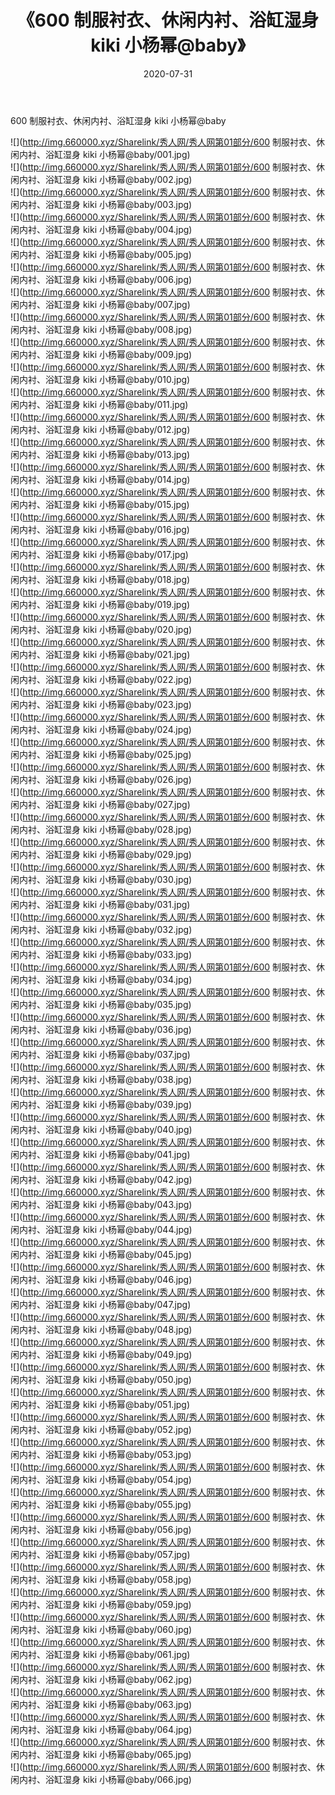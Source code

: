 ﻿---
layout: post
title:  《600 制服衬衣、休闲内衬、浴缸湿身 kiki 小杨幂@baby》
date:   2020-07-31
img: http://img.660000.xyz/Sharelink/秀人网/秀人网第01部分/600 制服衬衣、休闲内衬、浴缸湿身 kiki 小杨幂@baby/000.jpg
categories: [美女, 清纯, 唯美]
---

600 制服衬衣、休闲内衬、浴缸湿身 kiki 小杨幂@baby

  ![](http://img.660000.xyz/Sharelink/秀人网/秀人网第01部分/600 制服衬衣、休闲内衬、浴缸湿身 kiki 小杨幂@baby/001.jpg) <br> ![](http://img.660000.xyz/Sharelink/秀人网/秀人网第01部分/600 制服衬衣、休闲内衬、浴缸湿身 kiki 小杨幂@baby/002.jpg) <br> ![](http://img.660000.xyz/Sharelink/秀人网/秀人网第01部分/600 制服衬衣、休闲内衬、浴缸湿身 kiki 小杨幂@baby/003.jpg) <br> ![](http://img.660000.xyz/Sharelink/秀人网/秀人网第01部分/600 制服衬衣、休闲内衬、浴缸湿身 kiki 小杨幂@baby/004.jpg) <br> ![](http://img.660000.xyz/Sharelink/秀人网/秀人网第01部分/600 制服衬衣、休闲内衬、浴缸湿身 kiki 小杨幂@baby/005.jpg) <br> ![](http://img.660000.xyz/Sharelink/秀人网/秀人网第01部分/600 制服衬衣、休闲内衬、浴缸湿身 kiki 小杨幂@baby/006.jpg) <br> ![](http://img.660000.xyz/Sharelink/秀人网/秀人网第01部分/600 制服衬衣、休闲内衬、浴缸湿身 kiki 小杨幂@baby/007.jpg) <br> ![](http://img.660000.xyz/Sharelink/秀人网/秀人网第01部分/600 制服衬衣、休闲内衬、浴缸湿身 kiki 小杨幂@baby/008.jpg) <br> ![](http://img.660000.xyz/Sharelink/秀人网/秀人网第01部分/600 制服衬衣、休闲内衬、浴缸湿身 kiki 小杨幂@baby/009.jpg) <br> ![](http://img.660000.xyz/Sharelink/秀人网/秀人网第01部分/600 制服衬衣、休闲内衬、浴缸湿身 kiki 小杨幂@baby/010.jpg) <br> ![](http://img.660000.xyz/Sharelink/秀人网/秀人网第01部分/600 制服衬衣、休闲内衬、浴缸湿身 kiki 小杨幂@baby/011.jpg) <br> ![](http://img.660000.xyz/Sharelink/秀人网/秀人网第01部分/600 制服衬衣、休闲内衬、浴缸湿身 kiki 小杨幂@baby/012.jpg) <br> ![](http://img.660000.xyz/Sharelink/秀人网/秀人网第01部分/600 制服衬衣、休闲内衬、浴缸湿身 kiki 小杨幂@baby/013.jpg) <br> ![](http://img.660000.xyz/Sharelink/秀人网/秀人网第01部分/600 制服衬衣、休闲内衬、浴缸湿身 kiki 小杨幂@baby/014.jpg) <br> ![](http://img.660000.xyz/Sharelink/秀人网/秀人网第01部分/600 制服衬衣、休闲内衬、浴缸湿身 kiki 小杨幂@baby/015.jpg) <br> ![](http://img.660000.xyz/Sharelink/秀人网/秀人网第01部分/600 制服衬衣、休闲内衬、浴缸湿身 kiki 小杨幂@baby/016.jpg) <br> ![](http://img.660000.xyz/Sharelink/秀人网/秀人网第01部分/600 制服衬衣、休闲内衬、浴缸湿身 kiki 小杨幂@baby/017.jpg) <br> ![](http://img.660000.xyz/Sharelink/秀人网/秀人网第01部分/600 制服衬衣、休闲内衬、浴缸湿身 kiki 小杨幂@baby/018.jpg) <br> ![](http://img.660000.xyz/Sharelink/秀人网/秀人网第01部分/600 制服衬衣、休闲内衬、浴缸湿身 kiki 小杨幂@baby/019.jpg) <br> ![](http://img.660000.xyz/Sharelink/秀人网/秀人网第01部分/600 制服衬衣、休闲内衬、浴缸湿身 kiki 小杨幂@baby/020.jpg) <br> ![](http://img.660000.xyz/Sharelink/秀人网/秀人网第01部分/600 制服衬衣、休闲内衬、浴缸湿身 kiki 小杨幂@baby/021.jpg) <br> ![](http://img.660000.xyz/Sharelink/秀人网/秀人网第01部分/600 制服衬衣、休闲内衬、浴缸湿身 kiki 小杨幂@baby/022.jpg) <br> ![](http://img.660000.xyz/Sharelink/秀人网/秀人网第01部分/600 制服衬衣、休闲内衬、浴缸湿身 kiki 小杨幂@baby/023.jpg) <br> ![](http://img.660000.xyz/Sharelink/秀人网/秀人网第01部分/600 制服衬衣、休闲内衬、浴缸湿身 kiki 小杨幂@baby/024.jpg) <br> ![](http://img.660000.xyz/Sharelink/秀人网/秀人网第01部分/600 制服衬衣、休闲内衬、浴缸湿身 kiki 小杨幂@baby/025.jpg) <br> ![](http://img.660000.xyz/Sharelink/秀人网/秀人网第01部分/600 制服衬衣、休闲内衬、浴缸湿身 kiki 小杨幂@baby/026.jpg) <br> ![](http://img.660000.xyz/Sharelink/秀人网/秀人网第01部分/600 制服衬衣、休闲内衬、浴缸湿身 kiki 小杨幂@baby/027.jpg) <br> ![](http://img.660000.xyz/Sharelink/秀人网/秀人网第01部分/600 制服衬衣、休闲内衬、浴缸湿身 kiki 小杨幂@baby/028.jpg) <br> ![](http://img.660000.xyz/Sharelink/秀人网/秀人网第01部分/600 制服衬衣、休闲内衬、浴缸湿身 kiki 小杨幂@baby/029.jpg) <br> ![](http://img.660000.xyz/Sharelink/秀人网/秀人网第01部分/600 制服衬衣、休闲内衬、浴缸湿身 kiki 小杨幂@baby/030.jpg) <br> ![](http://img.660000.xyz/Sharelink/秀人网/秀人网第01部分/600 制服衬衣、休闲内衬、浴缸湿身 kiki 小杨幂@baby/031.jpg) <br> ![](http://img.660000.xyz/Sharelink/秀人网/秀人网第01部分/600 制服衬衣、休闲内衬、浴缸湿身 kiki 小杨幂@baby/032.jpg) <br> ![](http://img.660000.xyz/Sharelink/秀人网/秀人网第01部分/600 制服衬衣、休闲内衬、浴缸湿身 kiki 小杨幂@baby/033.jpg) <br> ![](http://img.660000.xyz/Sharelink/秀人网/秀人网第01部分/600 制服衬衣、休闲内衬、浴缸湿身 kiki 小杨幂@baby/034.jpg) <br> ![](http://img.660000.xyz/Sharelink/秀人网/秀人网第01部分/600 制服衬衣、休闲内衬、浴缸湿身 kiki 小杨幂@baby/035.jpg) <br> ![](http://img.660000.xyz/Sharelink/秀人网/秀人网第01部分/600 制服衬衣、休闲内衬、浴缸湿身 kiki 小杨幂@baby/036.jpg) <br> ![](http://img.660000.xyz/Sharelink/秀人网/秀人网第01部分/600 制服衬衣、休闲内衬、浴缸湿身 kiki 小杨幂@baby/037.jpg) <br> ![](http://img.660000.xyz/Sharelink/秀人网/秀人网第01部分/600 制服衬衣、休闲内衬、浴缸湿身 kiki 小杨幂@baby/038.jpg) <br> ![](http://img.660000.xyz/Sharelink/秀人网/秀人网第01部分/600 制服衬衣、休闲内衬、浴缸湿身 kiki 小杨幂@baby/039.jpg) <br> ![](http://img.660000.xyz/Sharelink/秀人网/秀人网第01部分/600 制服衬衣、休闲内衬、浴缸湿身 kiki 小杨幂@baby/040.jpg) <br> ![](http://img.660000.xyz/Sharelink/秀人网/秀人网第01部分/600 制服衬衣、休闲内衬、浴缸湿身 kiki 小杨幂@baby/041.jpg) <br> ![](http://img.660000.xyz/Sharelink/秀人网/秀人网第01部分/600 制服衬衣、休闲内衬、浴缸湿身 kiki 小杨幂@baby/042.jpg) <br> ![](http://img.660000.xyz/Sharelink/秀人网/秀人网第01部分/600 制服衬衣、休闲内衬、浴缸湿身 kiki 小杨幂@baby/043.jpg) <br> ![](http://img.660000.xyz/Sharelink/秀人网/秀人网第01部分/600 制服衬衣、休闲内衬、浴缸湿身 kiki 小杨幂@baby/044.jpg) <br> ![](http://img.660000.xyz/Sharelink/秀人网/秀人网第01部分/600 制服衬衣、休闲内衬、浴缸湿身 kiki 小杨幂@baby/045.jpg) <br> ![](http://img.660000.xyz/Sharelink/秀人网/秀人网第01部分/600 制服衬衣、休闲内衬、浴缸湿身 kiki 小杨幂@baby/046.jpg) <br> ![](http://img.660000.xyz/Sharelink/秀人网/秀人网第01部分/600 制服衬衣、休闲内衬、浴缸湿身 kiki 小杨幂@baby/047.jpg) <br> ![](http://img.660000.xyz/Sharelink/秀人网/秀人网第01部分/600 制服衬衣、休闲内衬、浴缸湿身 kiki 小杨幂@baby/048.jpg) <br> ![](http://img.660000.xyz/Sharelink/秀人网/秀人网第01部分/600 制服衬衣、休闲内衬、浴缸湿身 kiki 小杨幂@baby/049.jpg) <br> ![](http://img.660000.xyz/Sharelink/秀人网/秀人网第01部分/600 制服衬衣、休闲内衬、浴缸湿身 kiki 小杨幂@baby/050.jpg) <br> ![](http://img.660000.xyz/Sharelink/秀人网/秀人网第01部分/600 制服衬衣、休闲内衬、浴缸湿身 kiki 小杨幂@baby/051.jpg) <br> ![](http://img.660000.xyz/Sharelink/秀人网/秀人网第01部分/600 制服衬衣、休闲内衬、浴缸湿身 kiki 小杨幂@baby/052.jpg) <br> ![](http://img.660000.xyz/Sharelink/秀人网/秀人网第01部分/600 制服衬衣、休闲内衬、浴缸湿身 kiki 小杨幂@baby/053.jpg) <br> ![](http://img.660000.xyz/Sharelink/秀人网/秀人网第01部分/600 制服衬衣、休闲内衬、浴缸湿身 kiki 小杨幂@baby/054.jpg) <br> ![](http://img.660000.xyz/Sharelink/秀人网/秀人网第01部分/600 制服衬衣、休闲内衬、浴缸湿身 kiki 小杨幂@baby/055.jpg) <br> ![](http://img.660000.xyz/Sharelink/秀人网/秀人网第01部分/600 制服衬衣、休闲内衬、浴缸湿身 kiki 小杨幂@baby/056.jpg) <br> ![](http://img.660000.xyz/Sharelink/秀人网/秀人网第01部分/600 制服衬衣、休闲内衬、浴缸湿身 kiki 小杨幂@baby/057.jpg) <br> ![](http://img.660000.xyz/Sharelink/秀人网/秀人网第01部分/600 制服衬衣、休闲内衬、浴缸湿身 kiki 小杨幂@baby/058.jpg) <br> ![](http://img.660000.xyz/Sharelink/秀人网/秀人网第01部分/600 制服衬衣、休闲内衬、浴缸湿身 kiki 小杨幂@baby/059.jpg) <br> ![](http://img.660000.xyz/Sharelink/秀人网/秀人网第01部分/600 制服衬衣、休闲内衬、浴缸湿身 kiki 小杨幂@baby/060.jpg) <br> ![](http://img.660000.xyz/Sharelink/秀人网/秀人网第01部分/600 制服衬衣、休闲内衬、浴缸湿身 kiki 小杨幂@baby/061.jpg) <br> ![](http://img.660000.xyz/Sharelink/秀人网/秀人网第01部分/600 制服衬衣、休闲内衬、浴缸湿身 kiki 小杨幂@baby/062.jpg) <br> ![](http://img.660000.xyz/Sharelink/秀人网/秀人网第01部分/600 制服衬衣、休闲内衬、浴缸湿身 kiki 小杨幂@baby/063.jpg) <br> ![](http://img.660000.xyz/Sharelink/秀人网/秀人网第01部分/600 制服衬衣、休闲内衬、浴缸湿身 kiki 小杨幂@baby/064.jpg) <br> ![](http://img.660000.xyz/Sharelink/秀人网/秀人网第01部分/600 制服衬衣、休闲内衬、浴缸湿身 kiki 小杨幂@baby/065.jpg) <br> ![](http://img.660000.xyz/Sharelink/秀人网/秀人网第01部分/600 制服衬衣、休闲内衬、浴缸湿身 kiki 小杨幂@baby/066.jpg) <br>